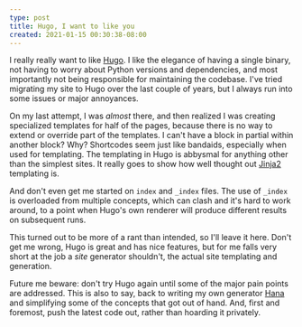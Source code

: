 ```yaml
---
type: post
title: Hugo, I want to like you
created: 2021-01-15 00:30:38-08:00
---
```

I really really want to like [Hugo][1]. I like the elegance of having a single binary, not having to worry about Python versions and dependencies, and most importantly not being responsible for maintaining the codebase. I've tried migrating my site to Hugo over the last couple of years, but I always run into some issues or major annoyances.

On my last attempt, I was *almost* there, and then realized I was creating specialized templates for half of the pages, because there is no way to extend or override part of the templates. I can't have a block in partial within another block? Why? Shortcodes seem just like bandaids, especially when used for templating. The templating in Hugo is abbysmal for anything other than the simplest sites. It really goes to show how well thought out [Jinja2][2] templating is.

And don't even get me started on `index` and `_index` files. The use of `_index` is overloaded from multiple concepts, which can clash and it's hard to work around, to a point when Hugo's own renderer will produce different results on subsequent runs.

This turned out to be more of a rant than intended, so I'll leave it here. Don't get me wrong, Hugo is great and has nice features, but for me falls very short at the job a *site* generator shouldn't, the actual site templating and generation.

Future me beware: don't try Hugo again until some of the major pain points are addressed. This is also to say, back to writing my own generator [Hana][3] and simplifying some of the concepts that got out of hand. And, first and foremost, push the latest code out, rather than hoarding it privately.

[1]: https://gohugo.io/
[2]: https://jinja2docs.readthedocs.io/en/stable/
[3]: https://github.com/mayo/hana